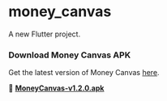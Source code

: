 # money_canvas

A new Flutter project.

### Download Money Canvas APK
Get the latest version of Money Canvas [here](https://drive.google.com/file/d/1N88o4QxmcBWs4RprmOE9H8RwM9x7a-gS/view?usp=drive_link).

📱 **[MoneyCanvas-v1.2.0.apk](https://drive.google.com/file/d/1N88o4QxmcBWs4RprmOE9H8RwM9x7a-gS/view?usp=drive_link)**
